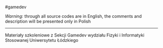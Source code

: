 #gamedev

*Warning:* through all source codes are in English, the comments and description will be presented only in Polish

---

Materiały szkoleniowe z Sekcji Gamedev wydziału Fizyki i Informatyki Stosowanej Uniwersytetu Łódzkiego